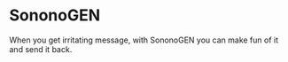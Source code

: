 # SononoGEN
When you get irritating message, with SononoGEN you can make fun of it and send it back.
